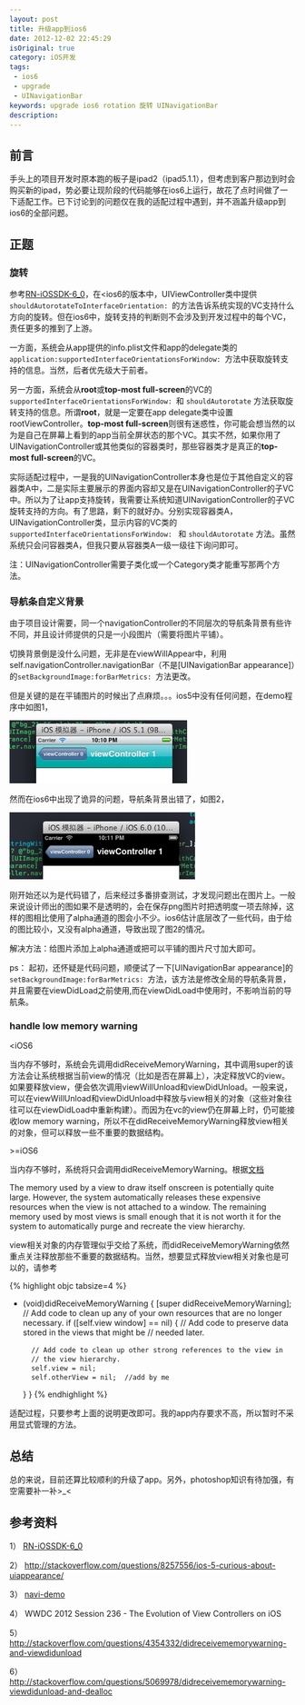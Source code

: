 ```yaml
---
layout: post
title: 升级app到ios6
date: 2012-12-02 22:45:29
isOriginal: true
category: iOS开发
tags:
 - ios6
 - upgrade
 - UINavigationBar
keywords: upgrade ios6 rotation 旋转 UINavigationBar
description: 
---
```


## 前言

手头上的项目开发时原本跑的板子是ipad2（ipad5.1.1），但考虑到客户那边到时会购买新的ipad，势必要让现阶段的代码能够在ios6上运行，故花了点时间做了一下适配工作。已下讨论到的问题仅在我的适配过程中遇到，并不涵盖升级app到ios6的全部问题。

## 正题

### 旋转

参考[RN-iOSSDK-6_0][1]，在<ios6的版本中，UIViewController类中提供`shouldAutorotateToInterfaceOrientation: `的方法告诉系统实现的VC支持什么方向的旋转。但在ios6中，旋转支持的判断则不会涉及到开发过程中的每个VC，责任更多的推到了上游。

一方面，系统会从app提供的info.plist文件和app的delegate类的`application:supportedInterfaceOrientationsForWindow: `方法中获取旋转支持的信息。当然，后者优先级大于前者。

另一方面，系统会从**root**或**top-most full-screen**的VC的`supportedInterfaceOrientationsForWindow: `和 `shouldAutorotate` 方法获取旋转支持的信息。所谓**root**，就是一定要在app delegate类中设置rootViewController。**top-most full-screen**则很有迷惑性，你可能会想当然的以为是自己在屏幕上看到的app当前全屏状态的那个VC。其实不然，如果你用了UINavigationController或其他类似的容器类时，那些容器类才是真正的**top-most full-screen**的VC。

实际适配过程中，一是我的UINavigationController本身也是位于其他自定义的容器类A中，二是实际主要展示的界面内容却又是在UINavigationController的子VC中。所以为了让app支持旋转，我需要让系统知道UINavigationController的子VC旋转支持的方向。有了思路，剩下的就好办。分别实现容器类A，UINavigationController类，显示内容的VC类的`supportedInterfaceOrientationsForWindow: ` 和 `shouldAutorotate` 方法。虽然系统只会问容器类A，但我只要从容器类A一级一级往下询问即可。

注：UINavigationController需要子类化或一个Category类才能重写那两个方法。

### 导航条自定义背景

由于项目设计需要，同一个navigationController的不同层次的导航条背景有些许不同，并且设计师提供的只是一小段图片（需要将图片平铺）。

切换背景倒是没什么问题，无非是在viewWillAppear中，利用self.navigationController.navigationBar（不是[UINavigationBar appearance]）的`setBackgroundImage:forBarMetrics: `方法更改。

但是关键的是在平铺图片的时候出了点麻烦。。。ios5中没有任何问题，在demo程序中如图1，

![alt normal](/images/posts/upgrade-to-ios6/2.1.png "正常情况")

然而在ios6中出现了诡异的问题，导航条背景出错了，如图2，

![alt weird](/images/posts/upgrade-to-ios6/2.2.png "诡异情况")

刚开始还以为是代码错了，后来经过多番排查测试，才发现问题出在图片上。一般来说设计师出的图如果不是透明的，会在保存png图片时把透明度一项去除掉，这样的图相比使用了alpha通道的图会小不少。ios6估计底层改了一些代码，由于给的图比较小，又没有alpha通道，导致出现了图2的情况。

解决方法：给图片添加上alpha通道或把可以平铺的图片尺寸加大即可。

ps：
起初，还怀疑是代码问题，顺便试了一下[UINavigationBar appearance]的`setBackgroundImage:forBarMetrics: `方法，该方法是修改全局的导航条背景，并且需要在viewDidLoad之前使用,而在viewDidLoad中使用时，不影响当前的导航条。 

### handle low memory warning

<iOS6

当内存不够时，系统会先调用didReceiveMemoryWarning，其中调用super的该方法会让系统根据当前view的情况（比如是否在屏幕上），决定释放VC的view。如果要释放view，便会依次调用viewWillUnload和viewDidUnload。一般来说，可以在viewWillUnload和viewDidUnload中释放与view相关的对象（这些对象往往可以在viewDidLoad中重新构建）。而因为在vc的view仍在屏幕上时，仍可能接收low memory warning，所以不在didReceiveMemoryWarning释放view相关的对象，但可以释放一些不重要的数据结构。

\>=iOS6

当内存不够时，系统将只会调用didReceiveMemoryWarning。根据[文档][2]
>
The memory used by a view to draw itself onscreen is potentially quite large. However, the system automatically releases these expensive resources when the view is not attached to a window. The remaining memory used by most views is small enough that it is not worth it for the system to automatically purge and recreate the view hierarchy.

view相关对象的内存管理似乎交给了系统，而didReceiveMemoryWarning依然重点关注释放那些不重要的数据结构。当然，想要显式释放view相关对象也是可以的，请参考

{% highlight objc tabsize=4 %}
- (void)didReceiveMemoryWarning
{
    [super didReceiveMemoryWarning];
    // Add code to clean up any of your own resources that are no longer necessary.
    if ([self.view window] == nil)
    {
        // Add code to preserve data stored in the views that might be
        // needed later.
 
        // Add code to clean up other strong references to the view in
        // the view hierarchy.
        self.view = nil;
        self.otherView = nil;  //add by me
    }
}
{% endhighlight %}
					
适配过程，只要参考上面的说明更改即可。我的app内存要求不高，所以暂时不采用显式管理的方法。

## 总结
	
总的来说，目前还算比较顺利的升级了app。另外，photoshop知识有待加强，有空需要补一补>_<

## 参考资料

1） [RN-iOSSDK-6_0][1] 

2） <http://stackoverflow.com/questions/8257556/ios-5-curious-about-uiappearance/>

3） [navi-demo](http://pan.baidu.com/share/link?shareid=154803&uk=1678482707/ "navi-demo")

4） WWDC 2012 Session 236 - The Evolution of View Controllers on iOS

5） <http://stackoverflow.com/questions/4354332/didreceivememorywarning-and-viewdidunload>

6） <http://stackoverflow.com/questions/5069978/didreceivememorywarning-viewdidunload-and-dealloc>


[1]: https://developer.apple.com/library/ios/#releasenotes/General/RN-iOSSDK-6_0/_index.html    "RN-iOSSDK-6_0"

[2]: http://developer.apple.com/library/ios/#featuredarticles/ViewControllerPGforiPhoneOS/ViewLoadingandUnloading/ViewLoadingandUnloading.html#//apple_ref/doc/uid/TP40007457-CH10-SW1
    "view controller programming guide for iOS"
